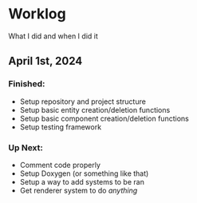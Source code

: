 # Worklog
What I did and when I did it

## April 1st, 2024
### Finished:
- Setup repository and project structure
- Setup basic entity creation/deletion functions
- Setup basic component creation/deletion functions
- Setup testing framework

### Up Next:
- Comment code properly
- Setup Doxygen (or something like that) 
- Setup a way to add systems to be ran
- Get renderer system to do *anything*